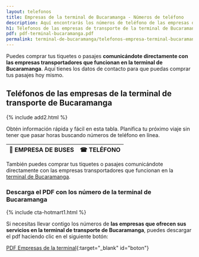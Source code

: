 ```yaml
---
layout: telefonos
title: Empresas de la terminal de Bucaramanga - Números de teléfono
description: Aquí encontrarás los números de teléfono de las empresas de la Terminal de Transporte de Bucaramanga. Compra tus pasajes sin intermediarios.
h1: Télefonos de las empresas de transporte de la terminal de Bucaramanga
pdf: pdf-terminal-bucaramanga.pdf
permalink: terminal-de-bucaramanga/telefonos-empresa-terminal-bucaramanga
---
```

Puedes comprar tus tiquetes o pasajes **comunicándote directamente con las empresas transportadores que funcionan en la terminal de Bucaramanga**. Aquí tienes los datos de contacto para que puedas comprar tus pasajes hoy mismo.

## Teléfonos de las empresas de la terminal de transporte de Bucaramanga

{% include add2.html %}

Obtén información rápida y fácil en esta tabla. Planifica tu próximo viaje sin tener que pasar horas buscando números de teléfono en línea.

| 🚌 EMPRESA DE BUSES | ☎ TELÉFONO |
| --- | :---: |


También puedes comprar tus tiquetes o pasajes comunicándote directamente con las empresas transportadores que funcionan en la [terminal de Bucaramanga]({{'terminal-de-bucaramanga'|relative_url}} "Terminal de Bucaramanga").

### Descarga el PDF con los número de la terminal de Bucaramanga

{% include cta-hotmart1.html %}

Si necesitas llevar contigo los números de **las empresas que ofrecen sus servicios en la terminal de transporte de Bucaramanga**, puedes descargar el pdf haciendo clic en el siguiente botón:

[PDF Empresas de la terminal]({{'assets/pdf-terminal-bucaramanga.pdf'|relative_url}}){:target="_blank" id="boton"}
